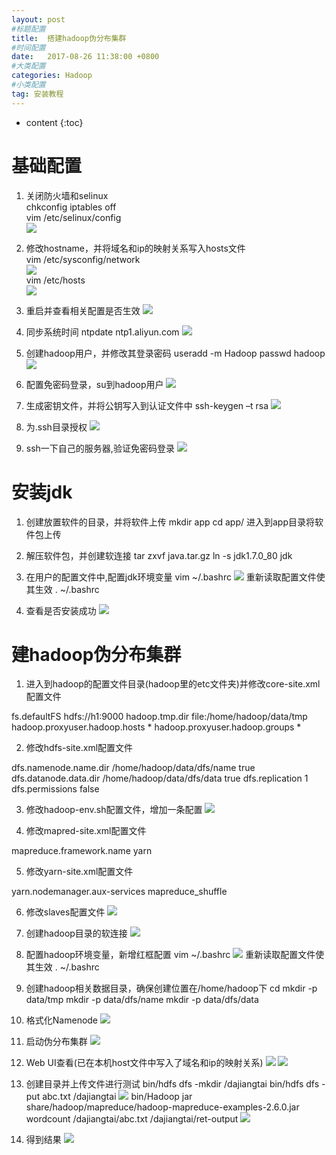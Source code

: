 ```yaml
---
layout: post
#标题配置
title:  搭建hadoop伪分布集群
#时间配置
date:   2017-08-26 11:38:00 +0800
#大类配置
categories: Hadoop
#小类配置
tag: 安装教程
---
```


* content
{:toc}


# 基础配置
1. 关闭防火墙和selinux    
chkconfig iptables off    
vim /etc/selinux/config    
![](http://ov7z79pcc.bkt.clouddn.com/15037291026190.jpg)

2. 修改hostname，并将域名和ip的映射关系写入hosts文件    
vim /etc/sysconfig/network    
![](http://ov7z79pcc.bkt.clouddn.com/15037291270890.jpg)    
vim /etc/hosts    
![](http://ov7z79pcc.bkt.clouddn.com/15037291439054.jpg)

3. 重启并查看相关配置是否生效
![](http://ov7z79pcc.bkt.clouddn.com/15037291621267.jpg)

4. 同步系统时间
ntpdate ntp1.aliyun.com
![](http://ov7z79pcc.bkt.clouddn.com/15037291814068.jpg)

5. 创建hadoop用户，并修改其登录密码
useradd -m Hadoop
passwd hadoop
![](http://ov7z79pcc.bkt.clouddn.com/15037292020082.jpg)

6. 配置免密码登录，su到hadoop用户
![](http://ov7z79pcc.bkt.clouddn.com/15037292207645.jpg)

7. 生成密钥文件，并将公钥写入到认证文件中
ssh-keygen –t rsa
![](http://ov7z79pcc.bkt.clouddn.com/15037292417953.jpg)

8. 为.ssh目录授权
![](http://ov7z79pcc.bkt.clouddn.com/15037292610825.jpg)

9. ssh一下自己的服务器,验证免密码登录
![](http://ov7z79pcc.bkt.clouddn.com/15037292778022.jpg)

# 安装jdk
1. 创建放置软件的目录，并将软件上传
mkdir app
cd app/
进入到app目录将软件包上传

2. 解压软件包，并创建软连接
tar zxvf java.tar.gz 
ln -s jdk1.7.0_80 jdk

3. 在用户的配置文件中,配置jdk环境变量
vim ~/.bashrc 
![](http://ov7z79pcc.bkt.clouddn.com/15037293678779.jpg)
重新读取配置文件使其生效
. ~/.bashrc

4. 查看是否安装成功
![](http://ov7z79pcc.bkt.clouddn.com/15037294033187.jpg)

# 建hadoop伪分布集群
1. 进入到hadoop的配置文件目录(hadoop里的etc文件夹)并修改core-site.xml配置文件

<configuration>
    <property>
        <name>fs.defaultFS</name>
        <value>hdfs://h1:9000</value>
        <!-- 设置HDFS服务的主机名和端口号-->
    </property>
    <property>
        <name>hadoop.tmp.dir</name>
        <value>file:/home/hadoop/data/tmp</value>
        <!--这里的路径默认是 NameNode 、 DataNode 等存放数据的公共临时目录-->
    </property>
    <property>
        <name>hadoop.proxyuser.hadoop.hosts</name>
        <value>*</value>
    </property>
    <property>
        <name>hadoop.proxyuser.hadoop.groups</name>
        <value>*</value>
    </property>
</configuration>


2. 修改hdfs-site.xml配置文件
<configuration>
    <property>
        <name>dfs.namenode.name.dir</name>
        <value>/home/hadoop/data/dfs/name</value>
        <final>true</final>
        <!--设置hdfs中的Namenode文件目录-->
    </property>
    <property>
        <name>dfs.datanode.data.dir</name>
        <value>/home/hadoop/data/dfs/data</value>
        <final>true</final>
        <!--设置hdfs中的datanode文件目录-->
    </property>
    <property>
        <name>dfs.replication</name>
        <value>1</value>
        <!--设置数据块副本-->
    </property>
    <property>
        <name>dfs.permissions</name>
        <value>false</value>
        <!--hdfs的访问权限设置为false-->
    </property>
</configuration>

3. 修改hadoop-env.sh配置文件，增加一条配置
![](http://ov7z79pcc.bkt.clouddn.com/15037294691309.jpg)

4. 修改mapred-site.xml配置文件
<configuration>
    <property>
        <name>mapreduce.framework.name</name>
        <value>yarn</value>
        <!--指定运行 mapreduce 的环境为yarn-->
    </property>
</configuration>

5. 修改yarn-site.xml配置文件
<configuration>
    <property>
        <name>yarn.nodemanager.aux-services</name>
        <value>mapreduce_shuffle</value>
        <!--为了能够运行MapReduce程序，需要让NodeManager在启动时加载shuffle server-->
    </property>
</configuration>

6. 修改slaves配置文件
![](http://ov7z79pcc.bkt.clouddn.com/15037295149322.jpg)

7. 创建hadoop目录的软连接
![](http://ov7z79pcc.bkt.clouddn.com/15037295333260.jpg)

8. 配置hadoop环境变量，新增红框配置
vim ~/.bashrc
![](http://ov7z79pcc.bkt.clouddn.com/15037295493232.jpg)
重新读取配置文件使其生效
. ~/.bashrc

9. 创建hadoop相关数据目录，确保创建位置在/home/hadoop下
cd
mkdir -p data/tmp
mkdir -p data/dfs/name
mkdir -p data/dfs/data

10. 格式化Namenode
![](http://ov7z79pcc.bkt.clouddn.com/15037295928044.jpg)

11. 启动伪分布集群
![](http://ov7z79pcc.bkt.clouddn.com/15037296063910.jpg)

12. Web UI查看(已在本机host文件中写入了域名和ip的映射关系)
![](http://ov7z79pcc.bkt.clouddn.com/15037296210335.jpg)
![](http://ov7z79pcc.bkt.clouddn.com/15037296261931.jpg)

13. 创建目录并上传文件进行测试
bin/hdfs dfs -mkdir /dajiangtai
bin/hdfs dfs -put abc.txt /dajiangtai
![](http://ov7z79pcc.bkt.clouddn.com/15037296567330.jpg)
bin/Hadoop jar share/hadoop/mapreduce/hadoop-mapreduce-examples-2.6.0.jar wordcount /dajiangtai/abc.txt /dajiangtai/ret-output
![](http://ov7z79pcc.bkt.clouddn.com/15037296810725.jpg)

14. 得到结果
![](http://ov7z79pcc.bkt.clouddn.com/15037297000486.jpg)
